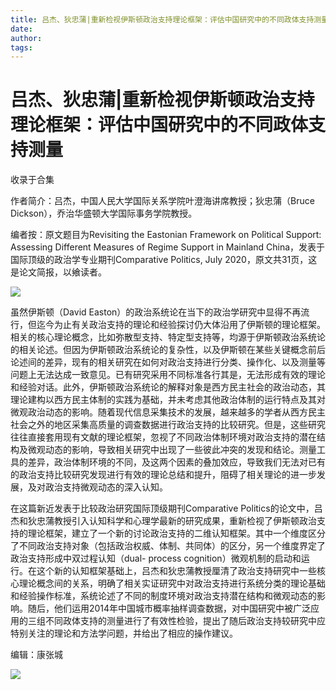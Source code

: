 ```yaml
---
title: 吕杰、狄忠蒲|重新检视伊斯顿政治支持理论框架：评估中国研究中的不同政体支持测量
date: 
author: 
tags: 
---
```

# 吕杰、狄忠蒲|重新检视伊斯顿政治支持理论框架：评估中国研究中的不同政体支持测量


收录于合集

作者简介：吕杰，中国人民大学国际关系学院叶澄海讲席教授；狄忠蒲（Bruce Dickson），乔治华盛顿大学国际事务学院教授。

  

编者按：原文题目为Revisiting the Eastonian Framework on Political Support: Assessing
Different Measures of Regime Support in Mainland
China，发表于国际顶级的政治学专业期刊Comparative Politics, July 2020，原文共31页，这是论文简报，以飨读者。

![](/images/336/2.jpeg)  
  

  

  

虽然伊斯顿（David
Easton）的政治系统论在当下的政治学研究中显得不再流行，但迄今为止有关政治支持的理论和经验探讨仍大体沿用了伊斯顿的理论框架。相关的核心理论概念，比如弥散型支持、特定型支持等，均源于伊斯顿政治系统论的相关论述。但因为伊斯顿政治系统论的复杂性，以及伊斯顿在某些关键概念前后论述间的差异，现有的相关研究在如何对政治支持进行分类、操作化、以及测量等问题上无法达成一致意见。已有研究采用不同标准各行其是，无法形成有效的理论和经验对话。此外，伊斯顿政治系统论的解释对象是西方民主社会的政治动态，其理论建构以西方民主体制的实践为基础，并未考虑其他政治体制的运行特点及其对微观政治动态的影响。随着现代信息采集技术的发展，越来越多的学者从西方民主社会之外的地区采集高质量的调查数据进行政治支持的比较研究。但是，这些研究往往直接套用现有文献的理论框架，忽视了不同政治体制环境对政治支持的潜在结构及微观动态的影响，导致相关研究中出现了一些彼此冲突的发现和结论。测量工具的差异，政治体制环境的不同，及这两个因素的叠加效应，导致我们无法对已有的政治支持比较研究发现进行有效的理论总结和提升，阻碍了相关理论的进一步发展，及对政治支持微观动态的深入认知。

  

在这篇新近发表于比较政治研究国际顶级期刊Comparative
Politics的论文中，吕杰和狄忠蒲教授引入认知科学和心理学最新的研究成果，重新检视了伊斯顿政治支持的理论框架，建立了一个新的讨论政治支持的二维认知框架。其中一个维度区分了不同政治支持对象（包括政治权威、体制、共同体）的区分，另一个维度界定了政治支持形成中双过程认知（dual-
process
cognition）微观机制的启动和运行。在这个新的认知框架基础上，吕杰和狄忠蒲教授厘清了政治支持研究中一些核心理论概念间的关系，明确了相关实证研究中对政治支持进行系统分类的理论基础和经验操作标准，系统论述了不同的制度环境对政治支持潜在结构和微观动态的影响。随后，他们运用2014年中国城市概率抽样调查数据，对中国研究中被广泛应用的三组不同政体支持的测量进行了有效性检验，提出了随后政治支持较研究中应特别关注的理论和方法学问题，并给出了相应的操作建议。

  

编辑：康张城

  

![](/images/336/3.jpeg)

  

